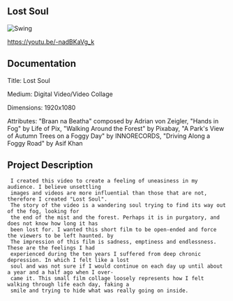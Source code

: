 ## Lost Soul

![Swing](https://i.imgur.com/acuuJUi.jpg)

https://youtu.be/-nadBKaVg_k

## Documentation
Title: Lost Soul <enter>

Medium: Digital Video/Video Collage <enter>

Dimensions: 1920x1080 <enter>

Attributes: "Braan na Beatha" composed by Adrian von Zeigler, <enter>
    <enter> "Hands in Fog" by Life of Pix, <enter>
    <enter> "Walking Around the Forest" by Pixabay, <enter>
    <enter> "A Park's View of Autumn Trees on a Foggy Day" by INNORECORDS, <enter>
    <enter> "Driving Along a Foggy Road" by Asif Khan <enter>
            
## Project Description

     I created this video to create a feeling of uneasiness in my audience. I believe unsettling
     images and videos are more influential than those that are not, therefore I created "Lost Soul".
     The story of the video is a wandering soul trying to find its way out of the fog, looking for
     the end of the mist and the forest. Perhaps it is in purgatory, and does not know how long it has
     been lost for. I wanted this short film to be open-ended and force the viewers to be left haunted. by
     The impression of this film is sadness, emptiness and endlessness. These are the feelings I had
     experienced during the ten years I suffered from deep chronic depression. In which I felt like a lost
     soul and was not sure if I would continue on each day up until about a year and a half ago when I over-
     came it. This small film collage loosely represents how I felt walking through life each day, faking a
     smile and trying to hide what was really going on inside.
